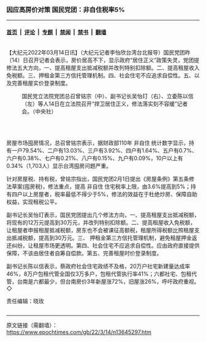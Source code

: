 ### 因应高房价对策 国民党团：非自住税率5%

---

#### [首页](../../../..?n13645297) &nbsp;|&nbsp; [评论](../../../../../epoch-comment?n13645297) &nbsp;|&nbsp; [专题](../../../../../epoch-special?n13645297) &nbsp;|&nbsp; [禁闻](../../../../../epoch-news?n13645297) &nbsp;|&nbsp; [禁书](../../../../../books?n13645297) &nbsp;|&nbsp; [翻墙](https://github.com/gfw-breaker/nogfw/blob/master/README.md?n13645297)


<div class="column" id="artbody" itemprop="articleBody">
 <!-- article content begin -->
 <p>
  【大纪元2022年03月14日讯】（大纪元记者李怡欣台湾台北报导）国民党团昨（14）日召开记者会表示，房价居高不下，显示政府“居住正义”政策失灵，党团提修法五大方向，一、提高租屋支出抵减税额并改列特别扣除额。二、提高租屋收入免税额。三、押租金第三方信托管理机制。四、社会住宅不应追求自偿性。五、以及完善租屋实价登录制度。
 </p>
 <figure aria-describedby="caption-attachment-13645299" class="wp-caption aligncenter" id="attachment_13645299" style="width: 450px">
  <ok href="https://i.epochtimes.com/assets/uploads/2022/03/id13645299-544959.jpg" target="_blank">
   <img alt="" class="size-medium wp-image-13645299" src="https://i.epochtimes.com/assets/uploads/2022/03/id13645299-544959-450x312.jpg"/>
  </ok>
  <br/><figcaption class="wp-caption-text" id="caption-attachment-13645299">
   国民党立法院党团总召曾铭宗（中）、副书记长吴怡玎（右）、立委陈以信（左）等人14日在立法院召开“捍卫居住正义，修法落实刻不容缓”记者会。（中央社）
  </figcaption><br/>
 </figure><br/>
 <p>
  房屋市场囤房情况，总召曾铭宗表示，据财政部110年
  <ok href="https://www.epochtimes.com/gb/tag/%E9%9D%9E%E8%87%AA%E4%BD%8F.html">
   非自住
  </ok>
  统计数字显示，持有一户79.54%、二户有13.03%、三户有3.92%、四户有1.64%、五户有0.7%、六户有0.38%、七户有0.21%、八户有0.15%、九户有0.09%，10户以上有0.34%（1,703人）显示台湾囤房问题严重。
 </p>
 <p>
  针对房屋税、持有税，曾铭宗指出，国民党团2月1日提出《房屋条例》第五条修法草案(囤房税)，修法重点，提高
  <ok href="https://www.epochtimes.com/gb/tag/%E9%9D%9E%E8%87%AA%E4%BD%8F.html">
   非自住
  </ok>
  住宅税率上限，由3.6%提高到5%；持有四户以上房屋者，税率最低不得少于5%，修法的效益在于杜绝炒房、保障自助权益，实现租税公平。
 </p>
 <p>
  副书记长吴怡玎表示，国民党团提出几个修法方向，一、提高租屋支出抵减税额，将现有的12万元提高到30万元，并改列特别扣除额。二、提高租屋收入免税额，让租屋者申报租屋抵减税额，房东也不会被课征高额税，租屋所得税额比照租屋支出抵减税额，提高到30万元。三、 押租金第三方信托管理机制，避免租屋押金返还纠纷，让租屋市场更透明。第四、社会住宅不应追求自偿性。应由政府直接提供保障，不该由居住者自筹自偿款。第五、完善租屋时价登录制度。
 </p>
 <p>
  副书记长陈以信表示，蔡政府社会住宅政绩不及格，20万户社宅新建量达成率46%，8万户包租代管全国仅3万多户，包租代管执行率41%；六都社宅、包租代管，台南是六都最少，但台南房价3年新屋涨72%，旧屋涨26%，呼吁政府重视。◇
 </p>
 <p>
  责任编辑：晓玫
 </p>
 <!-- article content end -->
</div>


---

原文链接（需翻墙）：https://www.epochtimes.com/gb/22/3/14/n13645297.htm
